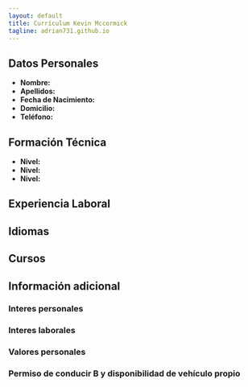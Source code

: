 ```yaml
---
layout: default
title: Currículum Kevin Mccormick 
tagline: adrian731.github.io
---
```

## **Datos Personales**
* **Nombre:**
* **Apellidos:** 
* **Fecha de Nacimiento:** 
* **Domicilio:**
* **Teléfono:** 

## **Formación Técnica**
*  **Nivel:**
*  **Nivel:** 
* **Nivel:** 

## **Experiencia Laboral**


## **Idiomas**


## **Cursos**


## **Información adicional**
### Interes personales

### Interes laborales

### Valores personales

### Permiso de conducir B y disponibilidad de vehículo propio

